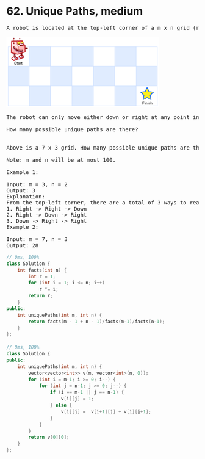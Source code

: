 # 62. Unique Paths, medium
<pre>
A robot is located at the top-left corner of a m x n grid (marked 'Start' in the diagram below).

<img src="./img/question_62.png"/>

The robot can only move either down or right at any point in time. The robot is trying to reach the bottom-right corner of the grid (marked 'Finish' in the diagram below).

How many possible unique paths are there?


Above is a 7 x 3 grid. How many possible unique paths are there?

Note: m and n will be at most 100.

Example 1:

Input: m = 3, n = 2
Output: 3
Explanation:
From the top-left corner, there are a total of 3 ways to reach the bottom-right corner:
1. Right -> Right -> Down
2. Right -> Down -> Right
3. Down -> Right -> Right
Example 2:

Input: m = 7, n = 3
Output: 28
</pre>
```c++
// 0ms, 100%
class Solution {
    int facts(int n) {
        int r = 1;
        for (int i = 1; i <= n; i++)
            r *= i;
        return r;
    }
public:
    int uniquePaths(int m, int n) {
        return facts(m - 1 + n - 1)/facts(m-1)/facts(n-1);
    }
};

// 0ms, 100%
class Solution {
public:
    int uniquePaths(int m, int n) {
        vector<vector<int>> v(m, vector<int>(n, 0));
        for (int i = m-1; i >= 0; i--) {
            for (int j = n-1; j >= 0; j--) {
                if (i == m-1 || j == n-1) {
                    v[i][j] = 1;
                } else {
                    v[i][j] =  v[i+1][j] + v[i][j+1];
                }
            }
        }
        return v[0][0];
    }
};
```